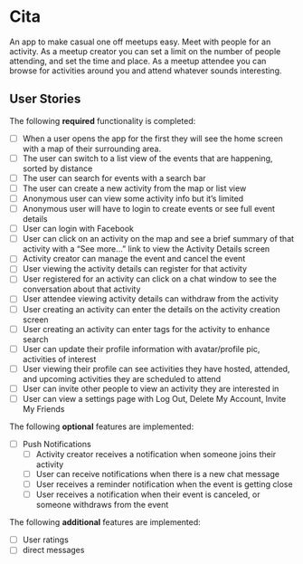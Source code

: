 # Cita
An app to make casual one off meetups easy.  Meet with people for an activity.  As a meetup creator you can set a limit on the number of people attending, and set the time and place.  As a meetup attendee you can browse for activities around you and attend whatever sounds interesting.

## User Stories
The following **required** functionality is completed:
- [ ] When a user opens the app for the first they will see the home screen with a map of their surrounding area.
- [ ] The user can switch to a list view of the events that are happening, sorted by distance
- [ ] The user can search for events with a search bar
- [ ] The user can create a new activity from the map or list view
- [ ] Anonymous user can view some activity info but it’s limited
- [ ] Anonymous user will have to login to create events or see full event details
- [ ] User can login with Facebook
- [ ] User can click on an activity on the map and see a brief summary of that activity with a “See more…” link to view the Activity Details screen
- [ ] Activity creator can manage the event and cancel the event
- [ ] User viewing the activity details can register for that activity
- [ ] User registered for an activity can click on a chat window to see the conversation about that activity
- [ ] User attendee viewing activity details can withdraw from the activity
- [ ] User creating an activity can enter the details on the activity creation screen
- [ ] User creating an activity can enter tags for the activity to enhance search
- [ ] User can update their profile information with avatar/profile pic, activities of interest
- [ ] User viewing their profile can see activities they have hosted, attended, and upcoming activities they are scheduled to attend
- [ ] User can invite other people to view an activity they are interested in
- [ ] User can view a settings page with Log Out, Delete My Account, Invite My Friends

The following **optional** features are implemented:
- [ ] Push Notifications
  - [ ] Activity creator receives a notification when someone joins their activity
  - [ ] User can receive notifications when there is a new chat message
  - [ ] User receives a reminder notification when the event is getting close
  - [ ] User receives a notification when their event is canceled, or someone withdraws from the event

The following **additional** features are implemented:
- [ ] User ratings
- [ ] direct messages
